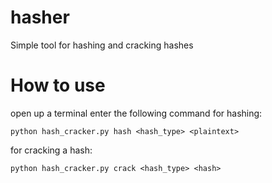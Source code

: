 # hasher
Simple tool for hashing and cracking hashes 

# How to use
open up a terminal
enter the following command for hashing:

`python hash_cracker.py hash <hash_type> <plaintext>`

for cracking a hash:

`python hash_cracker.py crack <hash_type> <hash>`
